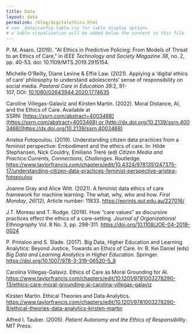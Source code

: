 ```yaml
---
title: Data
layout: data
permalink: /blog/digitalethics.html
# see _data/config-table.csv for table display options
# a table visualization will be added below the content in this file
---
```


P. M. Asaro. (2019). "AI Ethics in Predictive Policing: From Models of Threat to an Ethics of Care," in _IEEE Technology and Society Magazine 38_, no. 2, pp. 40-53. doi: 10.1109/MTS.2019.2915154.

Michelle O’Reilly, Diane Levine & Effie Law. (2021). Applying a ‘digital ethics of care’ philosophy to understand adolescents’ sense of responsibility on social media. _Pastoral Care in Education 39_:2, 91-107, DOI: [10.1080/02643944.2020.1774635](https://doi.org/10.1080/02643944.2020.1774635)

Caroline Villegas-Galaviz and Kirsten Martin. (2022). Moral Distance, AI, and the Ethics of Care. Available at SSRN: [https://ssrn.com/abstract=4003468](https://ssrn.com/abstract=4003468) or [http://dx.doi.org/10.2139/ssrn.4003468](https://dx.doi.org/10.2139/ssrn.4003468)

Aristea Fotopoulou. (2019). Understanding citizen data practices from a feminist perspective: Embodiment and the ethics of care. In: Hilde Stephansen, Nick Couldry, Emiliano Treré (ed) _Citizen Media and Practice:Currents, Connections, Challenges_. Routledge.
https://www.taylorfrancis.com/chapters/edit/10.4324/9781351247375-17/understanding-citizen-data-practices-feminist-perspective-aristea-fotopoulou

Joanne Gray and Alice Witt. (2021). A feminist data ethics of care framework for machine learning: The what, why, who and how. _First Monday_, _26_(12), Article number: 11833. https://eprints.qut.edu.au/227016/

J.T. Moreau and T. Rudge. (2019). How “care values” as discursive practices effect the ethics of a care-setting. _Journal of Organizational Ethnography_ Vol. 8 No. 3, pp. 298-311. https://doi.org/10.1108/JOE-04-2018-0024

P. Prinsloo and S. Slade. (2017). Big Data, Higher Education and Learning Analytics: Beyond Justice, Towards an Ethics of Care. In: B. Kei Daniel (eds) _Big Data and Learning Analytics in Higher Education_. Springer. https://doi.org/10.1007/978-3-319-06520-5_8

Carolina Villegas-Galaviz. Ethics of Care as Moral Grounding for AI. https://www.taylorfrancis.com/chapters/edit/10.1201/9781003278290-13/ethics-care-moral-grounding-ai-carolina-villegas-galaviz

Kirsten Martin. Ethical Theories and Data Analytics. https://www.taylorfrancis.com/chapters/edit/10.1201/9781003278290-8/ethical-theories-data-analytics-kirsten-martin

Alfred I. Tauber. (2005). _Patient Autonomy and the Ethics of Responsibility_. MIT Press. 
